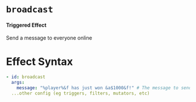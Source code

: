 # `broadcast`
#### Triggered Effect

Send a message to everyone online

# Effect Syntax
```yaml
- id: broadcast
  args:
    message: "%player%&f has just won &a$1000&f!" # The message to send
  ...other config (eg triggers, filters, mutators, etc)
```
